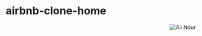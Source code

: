 # airbnb-clone-home
<p align="right"> <img src="https://komarev.com/ghpvc/?username=alinour&label=Profile%80views&color=a83236&style=flat" alt="Ali Nour" /> 
</p>
